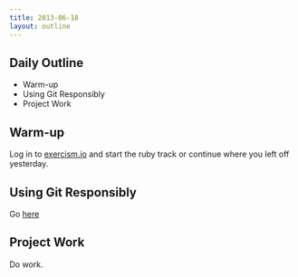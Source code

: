 ```yaml
---
title: 2013-06-18
layout: outline
---
```


## Daily Outline

* Warm-up
* Using Git Responsibly
* Project Work

## Warm-up

Log in to [exercism.io](http://exercism.io) and start the ruby track or continue where you left off yesterday.

## Using Git Responsibly

Go [here](http://tutorials.jumpstartlab.com/academy/workshops/using-git-responsibly.html)

## Project Work

Do work.

